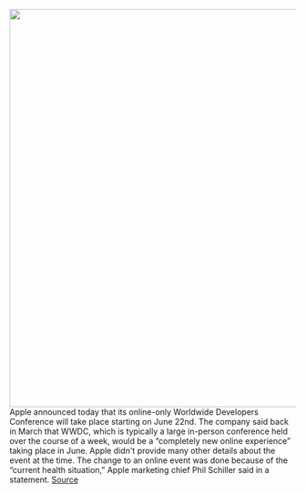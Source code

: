 <img src='https://cdn.vox-cdn.com/thumbor/0HbN5vq5FUMszUrOYAgJuwRYNzg=/0x0:1960x1102/1200x800/filters:focal(824x395:1136x707)/cdn.vox-cdn.com/uploads/chorus_image/image/66754217/apple_wwdc_announcement_ready_set_code_05052020.0.jpg' width='700px' /><br/>
Apple announced today that its online-only Worldwide Developers Conference will take place starting on June 22nd. The company said back in March that WWDC, which is typically a large in-person conference held over the course of a week, would be a “completely new online experience” taking place in June. Apple didn't provide many other details about the event at the time. The change to an online event was done because of the “current health situation,” Apple marketing chief Phil Schiller said in a statement.
<a href='https://www.theverge.com/2020/5/5/21182378/apple-wwdc-2020-online-only-june-22-date-keynote'> Source <a/>